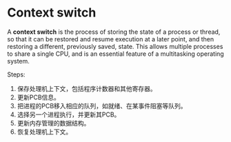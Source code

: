# Context switch

A **context switch** is the process of storing the state of a process or thread, so that it can be restored and resume execution at a later point, and then restoring a different, previously saved, state. This allows multiple processes to share a single CPU, and is an essential feature of a multitasking operating system.

Steps:

1.  保存处理机上下文，包括程序计数器和其他寄存器。
2.  更新PCB信息。
3.  把进程的PCB移入相应的队列，如就绪、在某事件阻塞等队列。
4.  选择另一个进程执行，并更新其PCB。
5.  更新内存管理的数据结构。
6.  恢复处理机上下文。
